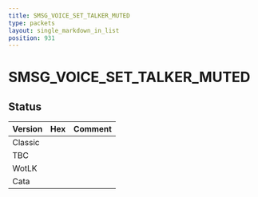 ```yaml
---
title: SMSG_VOICE_SET_TALKER_MUTED
type: packets
layout: single_markdown_in_list
position: 931
---
```


# SMSG_VOICE_SET_TALKER_MUTED

## Status

Version | Hex | Comment
---------- | ---------- | ---------- 
Classic |  |  
TBC |  |  
WotLK |  |  
Cata |  |  
